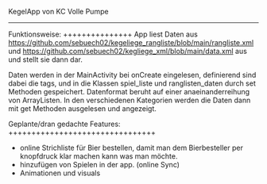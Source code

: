 KegelApp von KC Volle Pumpe
***************************


Funktionsweise:
+++++++++++++++
App liest Daten aus https://github.com/sebuech02/kegeliege_rangliste/blob/main/rangliste.xml und https://github.com/sebuech02/kegliege_xml/blob/main/data.xml aus und stellt sie dann dar.

Daten werden in der MainActivity bei onCreate eingelesen, definierend sind dabei die tags, und in die Klassen spiel_liste und ranglisten_daten durch set Methoden gespeichert. 
Datenformat beruht auf einer anaeinanderreihung von ArrayListen.
In den verschiedenen Kategorien werden die Daten dann mit get Methoden ausgelesen und angezeigt.

Geplante/dran gedachte Features:
++++++++++++++++++++++++++++++++
  - online Strichliste für Bier bestellen, damit man dem Bierbesteller per knopfdruck klar machen kann was man möchte.
  - hinzufügen von Spielen in der app. (online Sync)
  - Animationen und visuals
